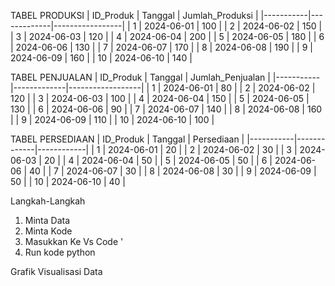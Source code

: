 TABEL PRODUKSI
| ID_Produk | Tanggal     | Jumlah_Produksi |
|-----------|-------------|-----------------|
| 1         | 2024-06-01  | 100             |
| 2         | 2024-06-02  | 150             |
| 3         | 2024-06-03  | 120             |
| 4         | 2024-06-04  | 200             |
| 5         | 2024-06-05  | 180             |
| 6         | 2024-06-06  | 130             |
| 7         | 2024-06-07  | 170             |
| 8         | 2024-06-08  | 190             |
| 9         | 2024-06-09  | 160             |
| 10        | 2024-06-10  | 140             |

TABEL PENJUALAN
| ID_Produk | Tanggal     | Jumlah_Penjualan |
|-----------|-------------|------------------|
| 1         | 2024-06-01  | 80               |
| 2         | 2024-06-02  | 120              |
| 3         | 2024-06-03  | 100              |
| 4         | 2024-06-04  | 150              |
| 5         | 2024-06-05  | 130              |
| 6         | 2024-06-06  | 90               |
| 7         | 2024-06-07  | 140              |
| 8         | 2024-06-08  | 160              |
| 9         | 2024-06-09  | 110              |
| 10        | 2024-06-10  | 100              |

TABEL PERSEDIAAN
| ID_Produk | Tanggal     | Persediaan |
|-----------|-------------|------------|
| 1         | 2024-06-01  | 20         |
| 2         | 2024-06-02  | 30         |
| 3         | 2024-06-03  | 20         |
| 4         | 2024-06-04  | 50         |
| 5         | 2024-06-05  | 50         |
| 6         | 2024-06-06  | 40         |
| 7         | 2024-06-07  | 30         |
| 8         | 2024-06-08  | 30         |
| 9         | 2024-06-09  | 50         |
| 10        | 2024-06-10  | 40         |

Langkah-Langkah
1. Minta Data
2. Minta Kode
3. Masukkan Ke Vs Code '
4. Run kode python

Grafik Visualisasi Data


